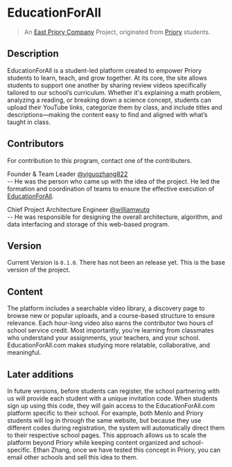 # EducationForAll

> An [East Priory Company](https://www.theeastpriorycompany.com/) Project, originated from [Priory](https://www.prioryca.org/) students.

## Description  
EducationForAll is a student-led platform created to empower Priory students to learn, teach, and grow together. At its core, the site allows students to support one another by sharing review videos specifically tailored to our school’s curriculum. Whether it's explaining a math problem, analyzing a reading, or breaking down a science concept, students can upload their YouTube links, categorize them by class, and include titles and descriptions—making the content easy to find and aligned with what’s taught in class.  

## Contributors
For contribution to this program, contact one of the contributers.

Founder & Team Leader [@yiguozhang822](https://github.com/yiguozhang822)  
-- He was the person who came up with the idea of the project. He led the formation and coordination of teams to ensure the effective execution of [EducationForAll](#EducationForAll).<br/>  

Chief Project Architecture Engineer [@williamwutq](https://github.com/williamwutq)  
-- He was responsible for designing the overall architecture, algorithm, and data interfacing and storage of this web-based program.<br/>  

## Version
Current Version is `0.1.0`. There has not been an release yet.
This is the base version of the project.

## Content
The platform includes a searchable video library, a discovery page to browse new or popular uploads, and a course-based structure to ensure relevance. Each hour-long video also earns the contributor two hours of school service credit. Most importantly, you're learning from classmates who understand your assignments, your teachers, and your school. EducationForAll.com makes studying more relatable, collaborative, and meaningful.  

## Later additions
In future versions, before students can register, the school partnering with us will provide each student with a unique invitation code. When students sign up using this code, they will gain access to the EducationForAll.com platform specific to their school. For example, both Menlo and Priory students will log in through the same website, but because they use different codes during registration, the system will automatically direct them to their respective school pages. This approach allows us to scale the platform beyond Priory while keeping content organized and school-specific. Ethan Zhang, once we have tested this concept in Priory, you can email other schools and sell this idea to them.  
